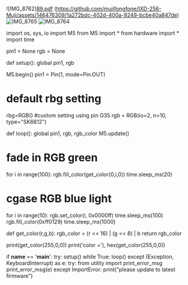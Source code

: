 
![IMG_8762][89.pdf](https://github.com/mujifongfone/IXD-256-Muji/files/12900668/89.pdf)
(https://github.com/mujifongfone/IXD-256-Muji/assets/146476309/1a272bdc-402d-400a-9249-bcbe40a847de)
![IMG_8765](https://github.com/mujifongfone/IXD-256-Muji/assets/146476309/6db67c2b-87b8-4ebf-90d1-ff9d751be3df)
![IMG_8764](https://github.com/mujifongfone/IXD-256-Muji/assets/146476309/4511a239-3c90-4d40-ab2b-84b157d2ea17)

import os, sys, io
import M5
from M5 import *
from hardware import *
import time


pin1 = None
rgb = None


def setup():
  global pin1, rgb

  M5.begin()
  pin1 = Pin(1, mode=Pin.OUT)
  # default rbg setting
  rbg=RGB()
  #custom setting using pin G35
  rgb = RGB(io=2, n=10, type="SK6812")


def loop():
  global pin1, rgb, rgb_color
  M5.update()
  # fade in RGB green
  for i in range(100):
      rgb.fill_color(get_color(0,i,0))
      time.sleep_ms(20)
  # cgase RGB blue light
  for i in range(10):
    rgb.set_color(i, 0x0000ff)
    time.sleep_ms(100)
  rgb.fill_color(0xff0129)
  time.sleep_ms(1000)
  
def get_color(r,g,b):
  rgb_color = (r << 16) | (g << 8) | b
  return rgb_color

print(get_color(255,0,0))
print('color ='), hex(get_color(255,0,0))

if __name__ == '__main__':
  try:
    setup()
    while True:
      loop()
  except (Exception, KeyboardInterrupt) as e:
    try:
      from utility import print_error_msg
      print_error_msg(e)
    except ImportError:
      print("please update to latest firmware")
